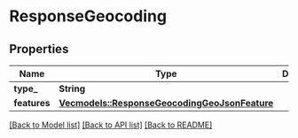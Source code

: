 # ResponseGeocoding

## Properties
Name | Type | Description | Notes
------------ | ------------- | ------------- | -------------
**type_** | **String** |  | 
**features** | [**Vec<models::ResponseGeocodingGeoJsonFeature>**](ResponseGeocodingGeoJsonFeature.md) |  | 

[[Back to Model list]](../README.md#documentation-for-models) [[Back to API list]](../README.md#documentation-for-api-endpoints) [[Back to README]](../README.md)



